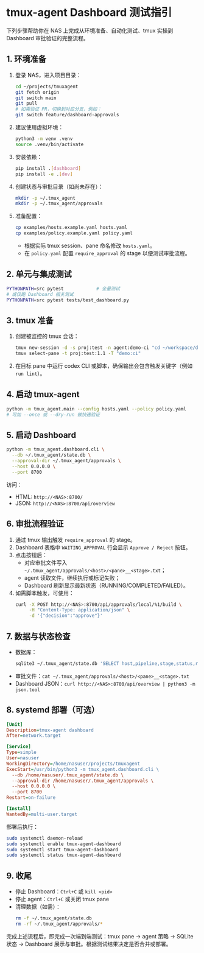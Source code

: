 # tmux-agent Dashboard 测试指引

下列步骤帮助你在 NAS 上完成从环境准备、自动化测试、tmux 实操到 Dashboard 审批验证的完整流程。

## 1. 环境准备
1. 登录 NAS，进入项目目录：
   ```bash
   cd ~/projects/tmuxagent
   git fetch origin
   git switch main
   git pull
   # 如需验证 PR，切换到对应分支，例如：
   git switch feature/dashboard-approvals
   ```
2. 建议使用虚拟环境：
   ```bash
   python3 -m venv .venv
   source .venv/bin/activate
   ```
3. 安装依赖：
   ```bash
   pip install .[dashboard]
   pip install -e .[dev]
   ```
4. 创建状态与审批目录（如尚未存在）：
   ```bash
   mkdir -p ~/.tmux_agent
   mkdir -p ~/.tmux_agent/approvals
   ```
5. 准备配置：
   ```bash
   cp examples/hosts.example.yaml hosts.yaml
   cp examples/policy.example.yaml policy.yaml
   ```
   - 根据实际 tmux session、pane 命名修改 `hosts.yaml`。
   - 在 `policy.yaml` 配置 `require_approval` 的 stage 以便测试审批流程。

## 2. 单元与集成测试
```bash
PYTHONPATH=src pytest            # 全量测试
# 或仅跑 Dashboard 相关测试
PYTHONPATH=src pytest tests/test_dashboard.py
```

## 3. tmux 准备
1. 创建被监控的 tmux 会话：
   ```bash
   tmux new-session -d -s proj:test -n agent:demo-ci "cd ~/workspace/demo && bash"
   tmux select-pane -t proj:test:1.1 -T "demo:ci"
   ```
2. 在目标 pane 中运行 codex CLI 或脚本，确保输出会包含触发关键字（例如 `run lint`）。

## 4. 启动 tmux-agent
```bash
python -m tmux_agent.main --config hosts.yaml --policy policy.yaml
# 可加 --once 或 --dry-run 做快速验证
```

## 5. 启动 Dashboard
```bash
python -m tmux_agent.dashboard.cli \
  --db ~/.tmux_agent/state.db \
  --approval-dir ~/.tmux_agent/approvals \
  --host 0.0.0.0 \
  --port 8700
```
访问：
- HTML: `http://<NAS>:8700/`
- JSON: `http://<NAS>:8700/api/overview`

## 6. 审批流程验证
1. 通过 tmux 输出触发 `require_approval` 的 stage。
2. Dashboard 表格中 `WAITING_APPROVAL` 行会显示 `Approve / Reject` 按钮。
3. 点击按钮后：
   - 对应审批文件写入 `~/.tmux_agent/approvals/<host>/<pane>__<stage>.txt`；
   - agent 读取文件，继续执行或标记失败；
   - Dashboard 刷新显示最新状态（RUNNING/COMPLETED/FAILED）。
4. 如需脚本触发，可使用：
   ```bash
   curl -X POST http://<NAS>:8700/api/approvals/local/%1/build \
        -H "Content-Type: application/json" \
        -d '{"decision":"approve"}'
   ```

## 7. 数据与状态检查
- 数据库：
  ```bash
  sqlite3 ~/.tmux_agent/state.db 'SELECT host,pipeline,stage,status,retries,updated_at FROM stage_state;'
  ```
- 审批文件：`cat ~/.tmux_agent/approvals/<host>/<pane>__<stage>.txt`
- Dashboard JSON：`curl http://<NAS>:8700/api/overview | python3 -m json.tool`

## 8. systemd 部署（可选）
```ini
[Unit]
Description=tmux-agent dashboard
After=network.target

[Service]
Type=simple
User=nasuser
WorkingDirectory=/home/nasuser/projects/tmuxagent
ExecStart=/usr/bin/python3 -m tmux_agent.dashboard.cli \
  --db /home/nasuser/.tmux_agent/state.db \
  --approval-dir /home/nasuser/.tmux_agent/approvals \
  --host 0.0.0.0 \
  --port 8700
Restart=on-failure

[Install]
WantedBy=multi-user.target
```

部署后执行：
```bash
sudo systemctl daemon-reload
sudo systemctl enable tmux-agent-dashboard
sudo systemctl start tmux-agent-dashboard
sudo systemctl status tmux-agent-dashboard
```

## 9. 收尾
- 停止 Dashboard：`Ctrl+C` 或 `kill <pid>`
- 停止 agent：`Ctrl+C` 或关闭 tmux pane
- 清理数据（如需）：
  ```bash
  rm -f ~/.tmux_agent/state.db
  rm -rf ~/.tmux_agent/approvals/*
  ```

完成上述流程后，即完成一次端到端测试：tmux pane → agent 策略 → SQLite 状态 → Dashboard 展示与审批。根据测试结果决定是否合并或部署。
